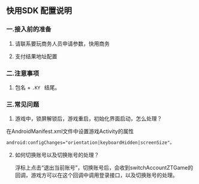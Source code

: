 ## 快用SDK 配置说明

###  一.接入前的准备

 1. 请联系要玩商务人员申请参数，快用商务

 2. 支付结果地址配置

### 二.注意事项

 1.  包名 +   `.KY `   结尾。


### 三.常见问题

  1. 游戏中，锁屏解锁后，游戏重启，初始化界面启动，怎么处理？

   在AndroidManifest.xml文件中设置游戏Activity的属性

   ```xml
   android:configChanges="orientation|keyboardHidden|screenSize"。
   ```
  2. 如何切换账号以及切换账号的处理？        

        浮标上点击“退出当前账号”，切换账号后，会收到switchAccountZTGame的回调，游戏方可以在这个回调中调用登录接口，以及切换账号的处理。
